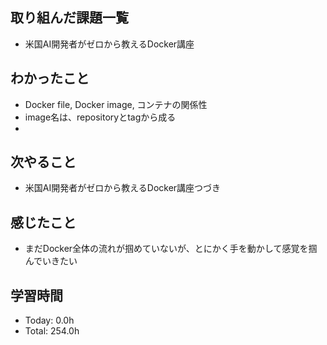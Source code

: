 ## 取り組んだ課題一覧
- 米国AI開発者がゼロから教えるDocker講座
## わかったこと
- Docker file, Docker image, コンテナの関係性
- image名は、repositoryとtagから成る
- 
## 次やること
- 米国AI開発者がゼロから教えるDocker講座つづき
## 感じたこと
- まだDocker全体の流れが掴めていないが、とにかく手を動かして感覚を掴んでいきたい
## 学習時間
- Today: 0.0h
- Total: 254.0h
